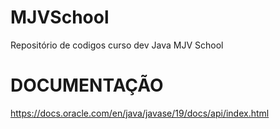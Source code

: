 # MJVSchool
Repositório de codigos curso dev Java MJV School

# DOCUMENTAÇÃO

https://docs.oracle.com/en/java/javase/19/docs/api/index.html
